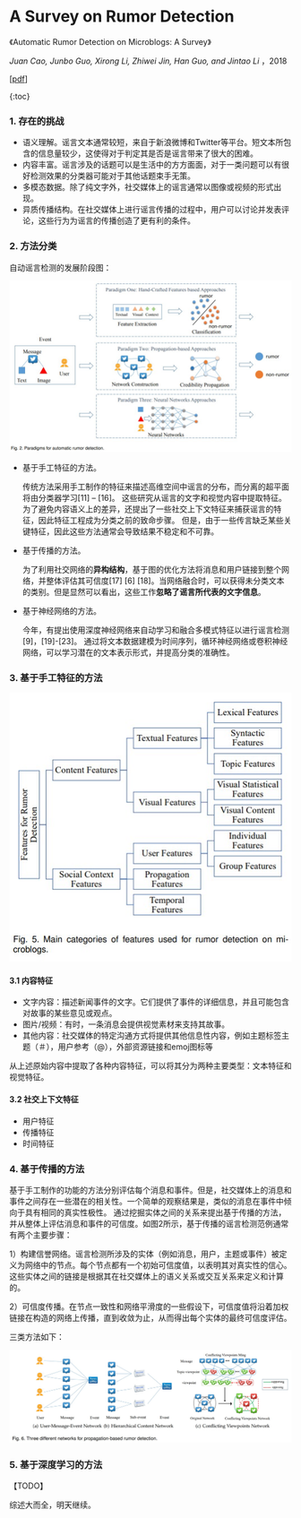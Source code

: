 # A Survey on Rumor Detection

《Automatic Rumor Detection on Microblogs: A Survey》

*Juan Cao, Junbo Guo, Xirong Li, Zhiwei Jin, Han Guo, and Jintao Li* ，2018

[[pdf](<https://arxiv.org/pdf/1807.03505.pdf>)]



{:toc}

### 1. 存在的挑战

- 语义理解。谣言文本通常较短，来自于新浪微博和Twitter等平台。短文本所包含的信息量较少，这使得对于判定其是否是谣言带来了很大的困难。
- 内容丰富。谣言涉及的话题可以是生活中的方方面面，对于一类问题可以有很好检测效果的分类器可能对于其他话题束手无策。
- 多模态数据。除了纯文字外，社交媒体上的谣言通常以图像或视频的形式出现。
- 异质传播结构。在社交媒体上进行谣言传播的过程中，用户可以讨论并发表评论，这些行为为谣言的传播创造了更有利的条件。



### 2. 方法分类

自动谣言检测的发展阶段图：

![paradigms for automatic rumor detection](<https://github.com/mazeyang/mazeyang.github.io/blob/master/images/rumor%20detection/paradigms%20for%20automatic%20rumor%20detection.jpg?raw=true>)

- 基于手工特征的方法。

  传统方法采用手工制作的特征来描述高维空间中谣言的分布，而分离的超平面将由分类器学习[11] – [16]。 这些研究从谣言的文字和视觉内容中提取特征。 为了避免内容语义上的差异，还提出了一些社交上下文特征来捕获谣言的特征，因此特征工程成为分类之前的致命步骤。 但是，由于一些传言缺乏某些关键特征，因此这些方法通常会导致结果不稳定和不可靠。

- 基于传播的方法。

  为了利用社交网络的**异构结构**，基于图的优化方法将消息和用户链接到整个网络，并整体评估其可信度[17] [6] [18]。当网络融合时，可以获得未分类文本的类别。但是显然可以看出，这些工作**忽略了谣言所代表的文字信息**。

- 基于神经网络的方法。

  今年，有提出使用深度神经网络来自动学习和融合多模式特征以进行谣言检测[9]，[19]-[23]。 通过将文本数据建模为时间序列，循环神经网络或卷积神经网络，可以学习潜在的文本表示形式，并提高分类的准确性。



### 3. 基于手工特征的方法

![Main categories of features](https://github.com/mazeyang/mazeyang.github.io/blob/master/images/rumor%20detection/Main%20categories%20of%20features.jpg?raw=true)

#### 3.1 内容特征

- 文字内容：描述新闻事件的文字。它们提供了事件的详细信息，并且可能包含对故事的某些意见或观点。
- 图片/视频：有时，一条消息会提供视觉素材来支持其故事。
- 其他内容：社交媒体的特定沟通方式将提供其他信息性内容，例如主题标签主题（＃），用户参考（@），外部资源链接和emoj图标等

从上述原始内容中提取了各种内容特征，可以将其分为两种主要类型：文本特征和视觉特征。

#### 3.2 社交上下文特征

- 用户特征
- 传播特征
- 时间特征



### 4. 基于传播的方法

基于手工制作的功能的方法分别评估每个消息和事件。但是，社交媒体上的消息和事件之间存在一些潜在的相关性。一个简单的观察结果是，类似的消息在事件中倾向于具有相同的真实性极性。 通过挖掘实体之间的关系来提出基于传播的方法，并从整体上评估消息和事件的可信度。如图2所示，基于传播的谣言检测范例通常有两个主要步骤：

1）构建信誉网络。谣言检测所涉及的实体（例如消息，用户，主题或事件）被定义为网络中的节点。每个节点都有一个初始可信度值，以表明其对真实性的信心。这些实体之间的链接是根据其在社交媒体上的语义关系或交互关系来定义和计算的。

2）可信度传播。在节点一致性和网络平滑度的一些假设下，可信度值将沿着加权链接在构造的网络上传播，直到收敛为止，从而得出每个实体的最终可信度评估。

三类方法如下：

![three propagation-based methods](https://github.com/mazeyang/mazeyang.github.io/blob/master/images/rumor%20detection/three%20propagation-based%20methods.jpg?raw=true)



### 5. 基于深度学习的方法

【TODO】

综述大而全，明天继续。



